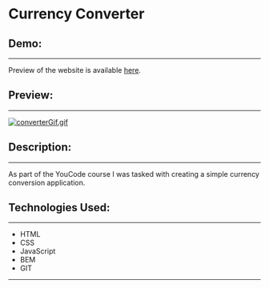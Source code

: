 # Currency Converter
## Demo:
---
Preview of the website is available [here](https://dompalka.github.io/currencyConverter/).
## Preview:
---
[![converterGif.gif](https://s9.gifyu.com/images/converterGif.gif)](https://gifyu.com/image/SkENB)
## Description:
---
As part of the YouCode course I was tasked with creating a simple currency conversion application.

## Technologies Used:
---
- HTML
- CSS
- JavaScript
- BEM
- GIT
---